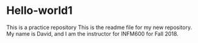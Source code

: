 # Hello-world1
This is a practice repository
This is the readme file for my new repository.
My name is David, and I am the instructor for INFM600 for Fall 2018.
